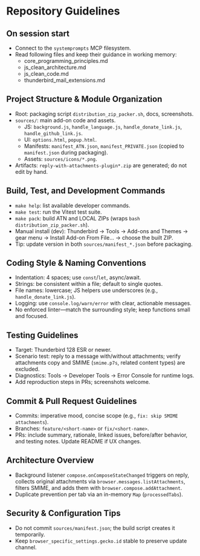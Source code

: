 # Repository Guidelines

## On session start
- Connect to the `systemprompts` MCP filesystem.
- Read following files and keep their guidance in working memory: 
    - core_programming_principles.md
    - js_clean_architecture.md
    - js_clean_code.md
    - thunderbird_mail_extensions.md

## Project Structure & Module Organization
- Root: packaging script `distribution_zip_packer.sh`, docs, screenshots.
- `sources/`: main add-on code and assets.
  - JS: `background.js`, `handle_language.js`, `handle_donate_link.js`, `handle_github_link.js`.
  - UI: `options.html`, `popup.html`.
  - Manifests: `manifest_ATN.json`, `manifest_PRIVATE.json` (copied to `manifest.json` during packaging).
  - Assets: `sources/icons/*.png`.
- Artifacts: `reply-with-attachments-plugin*.zip` are generated; do not edit by hand.

## Build, Test, and Development Commands
- `make help`: list available developer commands.
- `make test`: run the Vitest test suite.
- `make pack`: build ATN and LOCAL ZIPs (wraps `bash distribution_zip_packer.sh`).
- Manual install (dev): Thunderbird → Tools → Add-ons and Themes → gear menu → Install Add-on From File… → choose the built ZIP.
- Tip: update version in both `sources/manifest_*.json` before packaging.

## Coding Style & Naming Conventions
- Indentation: 4 spaces; use `const`/`let`, async/await.
- Strings: be consistent within a file; default to single quotes.
- File names: lowercase; JS helpers use underscores (e.g., `handle_donate_link.js`).
- Logging: use `console.log/warn/error` with clear, actionable messages.
- No enforced linter—match the surrounding style; keep functions small and focused.

## Testing Guidelines
- Target: Thunderbird 128 ESR or newer.
- Scenario test: reply to a message with/without attachments; verify attachments copy and SMIME (`smime.p7s`, related content types) are excluded.
- Diagnostics: Tools → Developer Tools → Error Console for runtime logs.
- Add reproduction steps in PRs; screenshots welcome.

## Commit & Pull Request Guidelines
- Commits: imperative mood, concise scope (e.g., `fix: skip SMIME attachments`).
- Branches: `feature/<short-name>` or `fix/<short-name>`.
- PRs: include summary, rationale, linked issues, before/after behavior, and testing notes. Update README if UX changes.

## Architecture Overview
- Background listener `compose.onComposeStateChanged` triggers on reply, collects original attachments via `browser.messages.listAttachments`, filters SMIME, and adds them with `browser.compose.addAttachment`.
- Duplicate prevention per tab via an in-memory `Map` (`processedTabs`).

## Security & Configuration Tips
- Do not commit `sources/manifest.json`; the build script creates it temporarily.
- Keep `browser_specific_settings.gecko.id` stable to preserve update channel.
